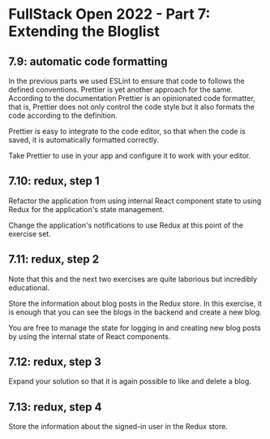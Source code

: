 # FullStack Open 2022 - Part 7: Extending the Bloglist

## 7.9: automatic code formatting

In the previous parts we used ESLint to ensure that code to follows the defined conventions. Prettier is yet another approach for the same. According to the documentation Prettier is an opinionated code formatter, that is, Prettier does not only control the code style but it also formats the code according to the definition.

Prettier is easy to integrate to the code editor, so that when the code is saved, it is automatically formatted correctly.

Take Prettier to use in your app and configure it to work with your editor.

## 7.10: redux, step 1

Refactor the application from using internal React component state to using Redux for the application's state management.

Change the application's notifications to use Redux at this point of the exercise set.

## 7.11: redux, step 2

Note that this and the next two exercises are quite laborious but incredibly educational.

Store the information about blog posts in the Redux store. In this exercise, it is enough that you can see the blogs in the backend and create a new blog.

You are free to manage the state for logging in and creating new blog posts by using the internal state of React components.

## 7.12: redux, step 3

Expand your solution so that it is again possible to like and delete a blog.

## 7.13: redux, step 4

Store the information about the signed-in user in the Redux store.
